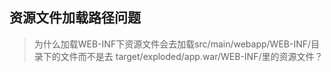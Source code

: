 ## 资源文件加载路径问题

> 为什么加载WEB-INF下资源文件会去加载src/main/webapp/WEB-INF/目录下的文件而不是去 target/exploded/app.war/WEB-INF/里的资源文件？



